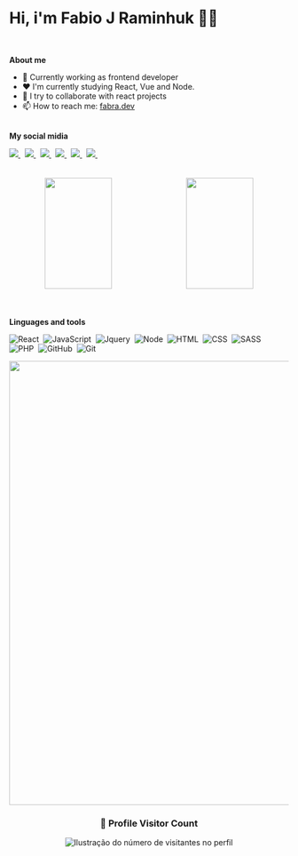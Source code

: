 <h1 >Hi, i'm Fabio J Raminhuk 👋🏼</h1><br />

**About me**

- 💼  Currently working as frontend developer<br />
- ❤️  I'm currently studying React, Vue and Node.<br />
- 👯  I try to collaborate with react projects<br />
- 📫  How to reach me: [fabra.dev](https://fabra.dev)<br /><br />

**My social midia**

<div>
 <a href="https://www.linkedin.com/in/fabio-junior-raminhuk-740669121" target="_blank">
    <img src="https://img.shields.io/badge/-LinkedIn-%230077B5?style=for-the-badge&logo=linkedin&logoColor=white" target="_blank">
 </a>&nbsp;
 <a href="https://www.instagram.com/fabiormk" target="_blank">
    <img src="https://img.shields.io/badge/-Instagram-d7005b?style=for-the-badge&logo=instagram&logoColor=white" target="_blank">
 </a>&nbsp;
 <a href="https://www.facebook.com/fabio.raminhuk" target="_blank">
   <img src="https://img.shields.io/badge/Facebook-0a80ec?style=for-the-badge&logo=facebook&logoColor=white" target="_blank">
 </a>&nbsp;
<a href="https://www.youtube.com/channel/UC5cs0E0wVCfwFmvdhUeiIKg" target="_blank">
   <img src="https://img.shields.io/badge/YouTube-e10101?style=for-the-badge&logo=youtube&logoColor=white" target="_blank">
</a>&nbsp;
<a href="mailto:fabioraminhuk@gmail.com">
   <img src="https://img.shields.io/badge/Gmail-D14836?style=for-the-badge&logo=gmail&logoColor=white" target="_blank">
</a>&nbsp;
<a href="https://fabio-dev.vercel.app">
   <img src="https://img.shields.io/badge/website-000000?style=for-the-badge&logo=About.me&logoColor=white" target="_blank">
</a>&nbsp;


</div>
<br /><br />

<div align='center'> 
   <img width="49%" height="200em" src="https://github-readme-stats.vercel.app/api?username=raminhuk&show_icons=true&theme=radical&include_all_commits=true&count_private=true"/>&nbsp;
<img width="49%" height="200em" src="https://github-readme-stats.vercel.app/api/top-langs/?username=raminhuk&layout=compact&langs_count=7&theme=radical"/></div>
<br /><br />

**Linguages and tools**
<div align='left'>
  
 ![React](https://img.shields.io/badge/React-20232A?style=for-the-badge&logo=react&logoColor=61DAFB)&nbsp;
 ![JavaScript](https://img.shields.io/badge/JavaScript-323330?style=for-the-badge&logo=javascript&logoColor=F7DF1E)&nbsp;
 ![Jquery](https://img.shields.io/badge/jQuery-0769AD?style=for-the-badge&logo=jquery&logoColor=white)&nbsp;
 ![Node](https://img.shields.io/badge/Node.js-43853D?style=for-the-badge&logo=node.js&logoColor=white)&nbsp;
 ![HTML](https://img.shields.io/badge/HTML5-E34F26?style=for-the-badge&logo=html5&logoColor=white)&nbsp;
 ![CSS](https://img.shields.io/badge/CSS3-1572B6?style=for-the-badge&logo=css3&logoColor=white)&nbsp;
 ![SASS](https://img.shields.io/badge/Sass-CC6699?style=for-the-badge&logo=sass&logoColor=white)&nbsp;
 ![PHP](https://img.shields.io/badge/PHP-777BB4?style=for-the-badge&logo=php&logoColor=white)&nbsp;
 ![GitHub](https://img.shields.io/badge/GitHub-100000?style=for-the-badge&logo=github&logoColor=white)&nbsp;
 ![Git](https://img.shields.io/badge/Git-f05032?style=for-the-badge&logo=git&logoColor=white)&nbsp;
  
</div>
<div>
 <p align="center">
  <a
    href="https://github.com/ryo-ma/github-profile-trophy"
    title="repositório de troféus"
  >
    <img
      width="800"
      src="https://github-profile-trophy.vercel.app/?username=FabioRaminhuk&column=8&theme=darkhub&no-frame=true&no-bg=true"
    />
  </a>
</p>

<div align="center">
  <h3><b>📍 Profile Visitor Count</b></h3>
</div>

<p align="center">
  <img
    src="https://profile-counter.glitch.me/FabioRaminhuk/count.svg"
    alt="Ilustração do número de visitantes no perfil"
  />
</p>
</div>
